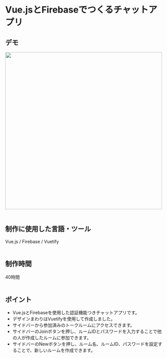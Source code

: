 # Vue.jsとFirebaseでつくるチャットアプリ

## デモ
<img src="https://user-images.githubusercontent.com/59694183/82754744-004b0700-9e0a-11ea-911e-412fa1df4b8b.gif" width="500">
<br>
<br>

## 制作に使用した言語・ツール
Vue.js / Firebase / Vuetify
<br>
<br>

## 制作時間
40時間
<br>
<br>

## ポイント
- Vue.jsとFirebaseを使用した認証機能つきチャットアプリです。
- デザインまわりはVuetifyを使用して作成しました。
- サイドバーから参加済みのトークルームにアクセスできます。
- サイドバーのJoinボタンを押し、ルームIDとパスワードを入力することで他の人が作成したルームに参加できます。
- サイドバーのNewボタンを押し、ルーム名、ルームID、パスワードを設定することで、新しいルームを作成できます。
<br>
